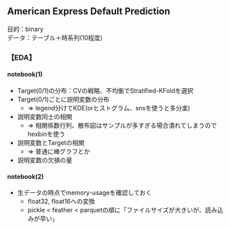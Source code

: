 ## American Express Default Prediction 
目的：binary<br>
データ：テーブル＋時系列(10程度)

### 【EDA】
#### notebook(1)
* Target(0/1)の分布：CVの戦略、不均衡でStratified-KFoldを選択
* Target(0/1)ごとに説明変数の分布 
    * => legend分けてKDE(orヒストグラム、snsを使うと多分楽)
* 説明変数同士の相関 
    * => 相関係数行列、散布図はサンプルが多すぎる場合潰れてしまうのでhexbinを使う
* 説明変数とTargetの相関
    * => 普通に棒グラフとか
* 説明変数の欠損の量


#### notebook(2)
* 生データの時点でmemory-usageを確認しておく
    * float32, float16への変換
    * pickle < feather < parquetの順に「ファイルサイズが大きいが、読み込みが早い」
